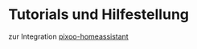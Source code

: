 # Tutorials und Hilfestellung  
zur Integration [pixoo-homeassistant](https://github.com/gickowtf/pixoo-homeassistant)

